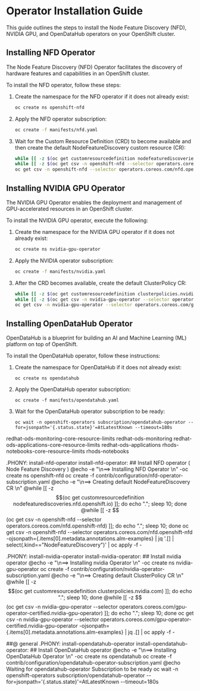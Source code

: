 # Operator Installation Guide

This guide outlines the steps to install the Node Feature Discovery (NFD), NVIDIA GPU, and OpenDataHub operators on your OpenShift cluster.

## Installing NFD Operator

The Node Feature Discovery (NFD) Operator facilitates the discovery of hardware features and capabilities in an OpenShift cluster.

To install the NFD operator, follow these steps:

1. Create the namespace for the NFD operator if it does not already exist:

    ```sh
    oc create ns openshift-nfd
    ```

2. Apply the NFD operator subscription:

    ```sh
    oc create -f manifests/nfd.yaml
    ```

3. Wait for the Custom Resource Definition (CRD) to become available and then create the default NodeFeatureDiscovery custom resource (CR):

    ```sh
    while [[ -z $(oc get customresourcedefinition nodefeaturediscoveries.nfd.openshift.io) ]]; do echo "."; sleep 10; done
    while [[ -z $(oc get csv -n openshift-nfd --selector operators.coreos.com/nfd.openshift-nfd) ]]; do echo "."; sleep 10; done
    oc get csv -n openshift-nfd --selector operators.coreos.com/nfd.openshift-nfd -ojsonpath={.items[0].metadata.annotations.alm-examples} | jq '.[] | select(.kind=="NodeFeatureDiscovery")' | oc apply -f -
    ```

## Installing NVIDIA GPU Operator

The NVIDIA GPU Operator enables the deployment and management of GPU-accelerated resources in an OpenShift cluster.

To install the NVIDIA GPU operator, execute the following:

1. Create the namespace for the NVIDIA GPU operator if it does not already exist:

   ```sh
   oc create ns nvidia-gpu-operator
   ```

2. Apply the NVIDIA operator subscription:

   ```sh
   oc create -f manifests/nvidia.yaml
   ```

3. After the CRD becomes available, create the default ClusterPolicy CR:

   ```sh
   while [[ -z $(oc get customresourcedefinition clusterpolicies.nvidia.com) ]]; do echo "."; sleep 10; done
   while [[ -z $(oc get csv -n nvidia-gpu-operator --selector operators.coreos.com/gpu-operator-certified.nvidia-gpu-operator) ]]; do echo "."; sleep 10; done
   oc get csv -n nvidia-gpu-operator --selector operators.coreos.com/gpu-operator-certified.nvidia-gpu-operator -ojsonpath={.items[0].metadata.annotations.alm-examples} | jq .[] | oc apply -f -
   ```

## Installing OpenDataHub Operator

OpenDataHub is a blueprint for building an AI and Machine Learning (ML) platform on top of OpenShift.

To install the OpenDataHub operator, follow these instructions:

1. Create the namespace for OpenDataHub if it does not already exist:
   ```
   oc create ns opendatahub
   ```
2. Apply the OpenDataHub operator subscription:
   ```
   oc create -f manifests/opendatahub.yaml
   ```
3. Wait for the OpenDataHub operator subscription to be ready:
   ```
   oc wait -n openshift-operators subscription/opendatahub-operator --for=jsonpath='{.status.state}'=AtLatestKnown --timeout=180s
   ```

  
redhat-ods-monitoring-core-resource-limits
redhat-ods-monitoring
redhat-ods-applications-core-resource-limits
redhat-ods-applications
rhods-notebooks-core-resource-limits
rhods-notebooks




.PHONY: install-nfd-operator
install-nfd-operator: ## Install NFD operator ( Node Feature Discovery )
	@echo -e "\n==> Installing NFD Operator \n"
	-oc create ns openshift-nfd
	oc create -f contrib/configuration/nfd-operator-subscription.yaml
	@echo -e "\n==> Creating default NodeFeatureDiscovery CR \n"
	@while [[ -z $$(oc get customresourcedefinition nodefeaturediscoveries.nfd.openshift.io) ]]; do echo "."; sleep 10; done
	@while [[ -z $$(oc get csv -n openshift-nfd --selector operators.coreos.com/nfd.openshift-nfd) ]]; do echo "."; sleep 10; done
	oc get csv -n openshift-nfd --selector operators.coreos.com/nfd.openshift-nfd -ojsonpath={.items[0].metadata.annotations.alm-examples} | jq '.[] | select(.kind=="NodeFeatureDiscovery")' | oc apply -f -


.PHONY: install-nvidia-operator
install-nvidia-operator: ## Install nvidia operator
	@echo -e "\n==> Installing nvidia Operator \n"
	-oc create ns nvidia-gpu-operator
	oc create -f contrib/configuration/nvidia-operator-subscription.yaml
	@echo -e "\n==> Creating default ClusterPolicy CR \n"
	@while [[ -z $$(oc get customresourcedefinition clusterpolicies.nvidia.com) ]]; do echo "."; sleep 10; done
	@while [[ -z $$(oc get csv -n nvidia-gpu-operator --selector operators.coreos.com/gpu-operator-certified.nvidia-gpu-operator) ]]; do echo "."; sleep 10; done
	oc get csv -n nvidia-gpu-operator --selector operators.coreos.com/gpu-operator-certified.nvidia-gpu-operator -ojsonpath={.items[0].metadata.annotations.alm-examples} | jq .[] | oc apply -f -


##@ general
.PHONY: install-opendatahub-operator
install-opendatahub-operator: ## Install OpenDataHub operator
	@echo -e "\n==> Installing OpenDataHub Operator \n"
	-oc create ns opendatahub
	oc create -f contrib/configuration/opendatahub-operator-subscription.yaml
	@echo Waiting for opendatahub-operator Subscription to be ready
	oc wait -n openshift-operators subscription/opendatahub-operator --for=jsonpath='{.status.state}'=AtLatestKnown --timeout=180s